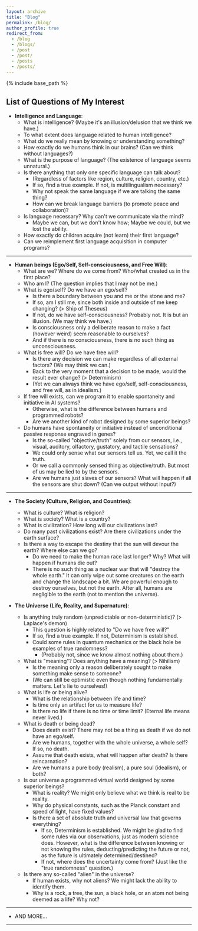 ```yaml
---
layout: archive
title: "Blog"
permalink: /blog/
author_profile: true
redirect_from:
  - /blog
  - /blogs/
  - /post
  - /post/
  - /posts
  - /posts/
---
```


<script src="https://polyfill.io/v3/polyfill.min.js?features=es6"></script>
<script id="MathJax-script" async src="https://cdn.jsdelivr.net/npm/mathjax@3/es5/tex-mml-chtml.js"></script>
<script>
MathJax = {
  tex: {
    inlineMath: [['$', '$']],
    processEscapes: true
  }
};
</script>

{% include base_path %}

<h2 id="question-of-interest">List of Questions of My Interest</h2>

* **Intelligence and Language**:
  * What is intelligence? (Maybe it's an illusion/delusion that we think we have.)
  * To what extent does language related to human intelligence?
  * What do we really mean by knowing or understanding something?
  * How exactly do we humans think in our brains? (Can we think without languages?)
  * What is the purpose of language? (The existence of language seems unnatural.)
  * Is there anything that only one specific language can talk about?
    * (Regardless of factors like region, culture, religion, country, etc.)
    * If so, find a true example. If not, is multilingualism necessary?
    * Why not speak the same language if we are talking the same thing?
    * How can we break language barriers (to promote peace and collaboration)?
  * Is language necessary? Why can't we communicate via the mind?
    * Maybe we can, but we don't know how; Maybe we could, but we lost the ability.
  * How exactly do children acquire (not learn) their first language?
  * Can we reimplement first language acquisition in computer programs?

---

* **Human beings (Ego/Self, Self-consciousness, and Free Will)**:
  * What are we? Where do we come from? Who/what created us in the first place?
  * Who am I? (The question implies that I may not be me.)
  * What is ego/self? Do we have an ego/self?
    * Is there a boundary between you and me or the stone and me?
    * If so, am I still me, since both inside and outside of me keep changing? (> Ship of Theseus)
    * If not, do we have self-consciousness? Probably not. It is but an illusion. (We may think we have.)
    * Is consciousness only a deliberate reason to make a fact (however weird) seem reasonable to ourselves?
    * And if there is no consciousness, there is no such thing as unconsciousness.
  * What is free will? Do we have free will?
    * Is there any decision we can make regardless of all external factors? (We may think we can.)
    * Back to the very moment that a decision to be made, would the result ever change? (> Determinism)
    * (Yet we can always think we have ego/self, self-consciousness, and free will, as in idealism.)
  * If free will exists, can we program it to enable spontaneity and initiative in AI systems?
    * Otherwise, what is the difference between humans and programmed robots?
    * Are we another kind of robot designed by some superior beings?
  * Do humans have spontaneity or initiative instead of unconditional passive response engraved in genes?
    * Is the so-called "objective/truth" solely from our sensors, i.e., visual, auditory, olfactory, gustatory, and tactile sensations?
    * We could only sense what our sensors tell us. Yet, we call it the truth.
    * Or we call a commonly sensed thing as objective/truth. But most of us may be lied to by the sensors.
    * Are we humans just slaves of our sensors? What will happen if all the sensors are shut down? (Can we output without input?)

---

* **The Society (Culture, Religion, and Countries)**:
  * What is culture? What is religion?
  * What is society? What is a country?
  * What is civilization? How long will our civilizations last?
  * Do many past civilizations exist? Are there civilizations under the earth surface?
  * Is there a way to escape the destiny that the sun will devour the earth? Where else can we go?
    * Do we need to make the human race last longer? Why? What will happen if humans die out?
    * There is no such thing as a nuclear war that will "destroy the whole earth." It can only wipe out some creatures on the earth and change the landscape a bit. We are powerful enough to destroy ourselves, but not the earth. After all, humans are negligible to the earth (not to mention the universe).

* **The Universe (Life, Reality, and Supernature)**:
  * Is anything truly random (unpredictable or non-deterministic)? (> Laplace's demon)
    * This question is highly related to "Do we have free will?"
    * If so, find a true example. If not, Determinism is established.
    * Could some rules in quantum mechanics or the black hole be examples of true randomness?
      * (Probably not, since we know almost nothing about them.)
  * What is "meaning"? Does anything have a meaning? (> Nihilism)
    * Is the meaning only a reason deliberately sought to make something make sense to someone?
    * (We can still be optimistic even though nothing fundamentally matters. Let's lie to ourselves!)
  * What is life or being alive?
    * What is the relationship between life and time?
    * Is time only an artifact for us to measure life?
    * Is there no life if there is no time or time limit? (Eternal life means never lived.)
  * What is death or being dead?
    * Does death exist? There may not be a thing as death if we do not have an ego/self.
    * Are we humans, together with the whole universe, a whole self? If so, no death.
    * Assume that death exists, what will happen after death? Is there reincarnation?
    * Are we humans a pure body (realism), a pure soul (idealism), or both?
  * Is our universe a programmed virtual world designed by some superior beings?
    * What is reality? We might only believe what we think is real to be reality.
    * Why do physical constants, such as the Planck constant and speed of light, have fixed values?
    * Is there a set of absolute truth and universal law that governs everything?
      * If so, Determinism is established. We might be glad to find some rules via our observations, just as modern science does. However, what is the difference between knowing or not knowing the rules, deducting/predicting the future or not, as the future is ultimately determined/destined?
      * If not, where does the uncertainty come from? (Just like the "true randomness" question.)
  * Is there any so-called "alien" in the universe?
    * If human exists, why not aliens? We might lack the ability to identify them.
    * Why is a rock, a tree, the sun, a black hole, or an atom not being deemed as a life? Why not?

---

* AND MORE...



<!-- <h2 id="yyw-blog-2022">2022</h2> -->

<!-- - [2022-11-22: My 27th Birthday](https://yuweiyin.github.io/blog/2022-11-22-My-27th-Birthday) -->

---
